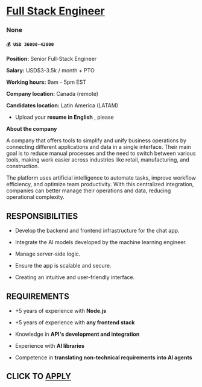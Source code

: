 # [Full Stack Engineer](https://www.remotewlb.com/apply/full-stack-engineer-140179)  
### None  
#### `💰 USD 36000-42000`  

**Position:** Senior Full-Stack Engineer

 **Salary:** USD$3-3.5k / month + PTO

 **Working hours:** 9am - 5pm EST

 **Company location:** Canada (remote)

 **Candidates location:** Latin America (LATAM)

  * Upload your **resume in English** , please

 **About the company**

A company that offers tools to simplify and unify business operations by connecting different applications and data in a single interface. Their main goal is to reduce manual processes and the need to switch between various tools, making work easier across industries like retail, manufacturing, and construction.

The platform uses artificial intelligence to automate tasks, improve workflow efficiency, and optimize team productivity. With this centralized integration, companies can better manage their operations and data, reducing operational complexity.

##  **RESPONSIBILITIES**

  * Develop the backend and frontend infrastructure for the chat app.

  * Integrate the AI models developed by the machine learning engineer.

  * Manage server-side logic.

  * Ensure the app is scalable and secure.

  * Creating an intuitive and user-friendly interface.

## REQUIREMENTS

  * +5 years of experience with **Node.js**

  * +5 years of experience with **any frontend stack**

  * Knowledge in **API's development and integration**

  * Experience with **AI libraries**

  * Competence in **translating non-technical requirements into AI agents**

  
## CLICK TO [APPLY](https://www.remotewlb.com/apply/full-stack-engineer-140179)

